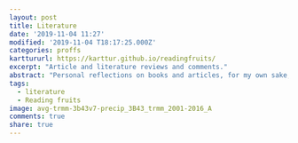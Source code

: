 ```yaml
---
layout: post
title: Literature
date: '2019-11-04 11:27'
modified: '2019-11-04 T18:17:25.000Z'
categories: proffs
karttururl: https://karttur.github.io/readingfruits/
excerpt: "Article and literature reviews and comments."
abstract: "Personal reflections on books and articles, for my own sake, if nothing else."
tags:
  - literature
  - Reading fruits
image: avg-trmm-3b43v7-precip_3B43_trmm_2001-2016_A
comments: true
share: true
---
```

